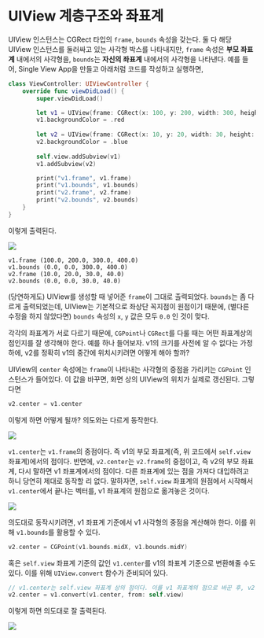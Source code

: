# UIView 계층구조와 좌표계

UIView 인스턴스는 CGRect 타입의 `frame`, `bounds` 속성을 갖는다. 둘 다 해당 UIView 인스턴스를 둘러싸고 있는 사각형 박스를 나타내지만, `frame` 속성은 **부모 좌표계** 내에서의 사각형을, `bounds`는 **자신의 좌표계** 내에서의 사각형을 나타낸다. 예를 들어, Single View App을 만들고 아래처럼 코드를 작성하고 실행하면,

```swift
class ViewController: UIViewController {
    override func viewDidLoad() {
        super.viewDidLoad()

        let v1 = UIView(frame: CGRect(x: 100, y: 200, width: 300, height: 400))
        v1.backgroundColor = .red
        
        let v2 = UIView(frame: CGRect(x: 10, y: 20, width: 30, height: 40))
        v2.backgroundColor = .blue
        
        self.view.addSubview(v1)
        v1.addSubview(v2)

        print("v1.frame", v1.frame)
        print("v1.bounds", v1.bounds)
        print("v2.frame", v2.frame)
        print("v2.bounds", v2.bounds)
    }
}
```

이렇게 출력된다.

<img src="./2020-06-28-uiview-hierarchy/basic.png">

```
v1.frame (100.0, 200.0, 300.0, 400.0)
v1.bounds (0.0, 0.0, 300.0, 400.0)
v2.frame (10.0, 20.0, 30.0, 40.0)
v2.bounds (0.0, 0.0, 30.0, 40.0)
```

(당연하게도) UIView를 생성할 때 넣어준 `frame`이 그대로 출력되었다. `bounds`는 좀 다르게 출력되었는데, UIView는 기본적으로 좌상단 꼭지점이 원점이기 때문에, (별다른 수정을 하지 않았다면) `bounds` 속성의 `x`, `y` 값은 모두 `0.0` 인 것이 맞다.

각각의 좌표계가 서로 다르기 때문에, `CGPoint`나 `CGRect`를 다룰 때는 어떤 좌표계상의 점인지를 잘 생각해야 한다. 예를 하나 들어보자. v1의 크기를 사전에 알 수 없다는 가정 하에, v2를 정확히 v1의 중간에 위치시키려면 어떻게 해야 할까?

UIView의 `center` 속성에는 `frame`이 나타내는 사각형의 중점을 가리키는 `CGPoint` 인스턴스가 들어있다. 이 값을 바꾸면, 화면 상의 UIView의 위치가 실제로 갱신된다. 그렇다면

```swift
v2.center = v1.center
```

이렇게 하면 어떻게 될까? 의도와는 다르게 동작한다.

<img src="./2020-06-28-uiview-hierarchy/weird.png">

`v1.center`는 `v1.frame`의 중점이다. 즉 v1의 부모 좌표계(즉, 위 코드에서 `self.view` 좌표계)에서의 점이다. 반면에, `v2.center`는 `v2.frame`의 중점이고, 즉 v2의 부모 좌표계, 다시 말하면 v1 좌표계에서의 점이다. 다른 좌표계에 있는 점을 가져다 대입하려고 하니 당연히 제대로 동작할 리 없다. 말하자면, `self.view` 좌표계의 원점에서 시작해서 `v1.center`에서 끝나는 벡터를, v1 좌표계의 원점으로 옮겨놓은 것이다.

<img src="./2020-06-28-uiview-hierarchy/vector.png">

의도대로 동작시키려면, v1 좌표계 기준에서 v1 사각형의 중점을 계산해야 한다. 이를 위해 `v1.bounds`를 활용할 수 있다.

```swift
v2.center = CGPoint(v1.bounds.midX, v1.bounds.midY)
```

혹은 `self.view` 좌표계 기준의 값인 `v1.center`를 v1의 좌표계 기준으로 변환해줄 수도 있다. 이를 위해 `UIView.convert` 함수가 준비되어 있다.

```swift
// v1.center는 self.view 좌표계 상의 점이다. 이를 v1 좌표계의 점으로 바꾼 후, v2.center에 대입해주어야 한다.
v2.center = v1.convert(v1.center, from: self.view)
```

이렇게 하면 의도대로 잘 출력된다.

<img src="./2020-06-28-uiview-hierarchy/nice.png">